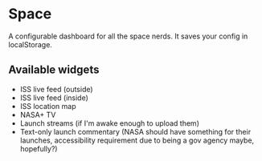 # Space

A configurable dashboard for all the space nerds. It saves your config in localStorage.

## Available widgets

- ISS live feed (outside)
- ISS live feed (inside)
- ISS location map
- NASA+ TV
- Launch streams (if I'm awake enough to upload them)
- Text-only launch commentary (NASA should have something for their launches, accessibility requirement due to being a gov agency maybe, hopefully?)
